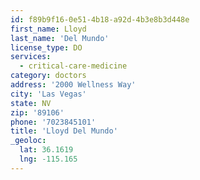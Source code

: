 ```yaml
---
id: f89b9f16-0e51-4b18-a92d-4b3e8b3d448e
first_name: Lloyd
last_name: 'Del Mundo'
license_type: DO
services:
  - critical-care-medicine
category: doctors
address: '2000 Wellness Way'
city: 'Las Vegas'
state: NV
zip: '89106'
phone: '7023845101'
title: 'Lloyd Del Mundo'
_geoloc:
  lat: 36.1619
  lng: -115.165
---
```

